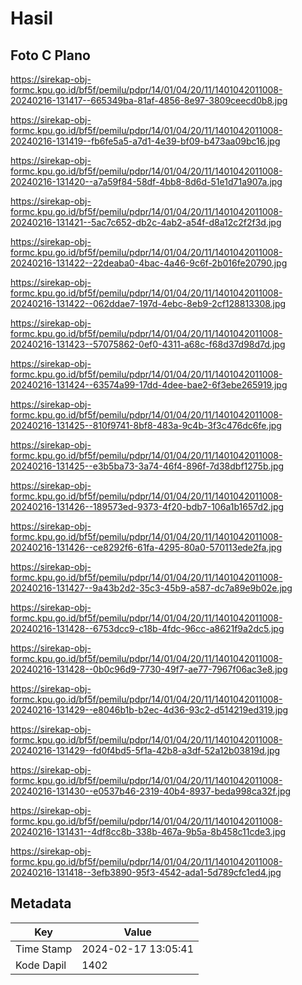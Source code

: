 # Hasil

## Foto C Plano

https://sirekap-obj-formc.kpu.go.id/bf5f/pemilu/pdpr/14/01/04/20/11/1401042011008-20240216-131417--665349ba-81af-4856-8e97-3809ceecd0b8.jpg

https://sirekap-obj-formc.kpu.go.id/bf5f/pemilu/pdpr/14/01/04/20/11/1401042011008-20240216-131419--fb6fe5a5-a7d1-4e39-bf09-b473aa09bc16.jpg

https://sirekap-obj-formc.kpu.go.id/bf5f/pemilu/pdpr/14/01/04/20/11/1401042011008-20240216-131420--a7a59f84-58df-4bb8-8d6d-51e1d71a907a.jpg

https://sirekap-obj-formc.kpu.go.id/bf5f/pemilu/pdpr/14/01/04/20/11/1401042011008-20240216-131421--5ac7c652-db2c-4ab2-a54f-d8a12c2f2f3d.jpg

https://sirekap-obj-formc.kpu.go.id/bf5f/pemilu/pdpr/14/01/04/20/11/1401042011008-20240216-131422--22deaba0-4bac-4a46-9c6f-2b016fe20790.jpg

https://sirekap-obj-formc.kpu.go.id/bf5f/pemilu/pdpr/14/01/04/20/11/1401042011008-20240216-131422--062ddae7-197d-4ebc-8eb9-2cf128813308.jpg

https://sirekap-obj-formc.kpu.go.id/bf5f/pemilu/pdpr/14/01/04/20/11/1401042011008-20240216-131423--57075862-0ef0-4311-a68c-f68d37d98d7d.jpg

https://sirekap-obj-formc.kpu.go.id/bf5f/pemilu/pdpr/14/01/04/20/11/1401042011008-20240216-131424--63574a99-17dd-4dee-bae2-6f3ebe265919.jpg

https://sirekap-obj-formc.kpu.go.id/bf5f/pemilu/pdpr/14/01/04/20/11/1401042011008-20240216-131425--810f9741-8bf8-483a-9c4b-3f3c476dc6fe.jpg

https://sirekap-obj-formc.kpu.go.id/bf5f/pemilu/pdpr/14/01/04/20/11/1401042011008-20240216-131425--e3b5ba73-3a74-46f4-896f-7d38dbf1275b.jpg

https://sirekap-obj-formc.kpu.go.id/bf5f/pemilu/pdpr/14/01/04/20/11/1401042011008-20240216-131426--189573ed-9373-4f20-bdb7-106a1b1657d2.jpg

https://sirekap-obj-formc.kpu.go.id/bf5f/pemilu/pdpr/14/01/04/20/11/1401042011008-20240216-131426--ce8292f6-61fa-4295-80a0-570113ede2fa.jpg

https://sirekap-obj-formc.kpu.go.id/bf5f/pemilu/pdpr/14/01/04/20/11/1401042011008-20240216-131427--9a43b2d2-35c3-45b9-a587-dc7a89e9b02e.jpg

https://sirekap-obj-formc.kpu.go.id/bf5f/pemilu/pdpr/14/01/04/20/11/1401042011008-20240216-131428--6753dcc9-c18b-4fdc-96cc-a8621f9a2dc5.jpg

https://sirekap-obj-formc.kpu.go.id/bf5f/pemilu/pdpr/14/01/04/20/11/1401042011008-20240216-131428--0b0c96d9-7730-49f7-ae77-7967f06ac3e8.jpg

https://sirekap-obj-formc.kpu.go.id/bf5f/pemilu/pdpr/14/01/04/20/11/1401042011008-20240216-131429--e8046b1b-b2ec-4d36-93c2-d514219ed319.jpg

https://sirekap-obj-formc.kpu.go.id/bf5f/pemilu/pdpr/14/01/04/20/11/1401042011008-20240216-131429--fd0f4bd5-5f1a-42b8-a3df-52a12b03819d.jpg

https://sirekap-obj-formc.kpu.go.id/bf5f/pemilu/pdpr/14/01/04/20/11/1401042011008-20240216-131430--e0537b46-2319-40b4-8937-beda998ca32f.jpg

https://sirekap-obj-formc.kpu.go.id/bf5f/pemilu/pdpr/14/01/04/20/11/1401042011008-20240216-131431--4df8cc8b-338b-467a-9b5a-8b458c11cde3.jpg

https://sirekap-obj-formc.kpu.go.id/bf5f/pemilu/pdpr/14/01/04/20/11/1401042011008-20240216-131418--3efb3890-95f3-4542-ada1-5d789cfc1ed4.jpg


## Metadata

| Key        | Value               |
| ---------- | ------------------- |
| Time Stamp | 2024-02-17 13:05:41 |
| Kode Dapil | 1402                |



